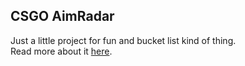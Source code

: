 ## CSGO AimRadar  

Just a little project for fun and bucket list kind of thing.  
Read more about it [here](https://thronic.com/trig-illustration/index.html).  
